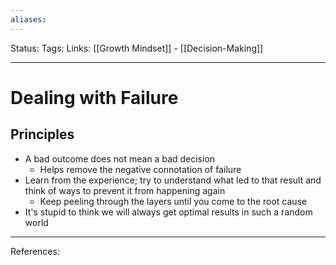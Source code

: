 ```yaml
---
aliases:
---
```

Status:
Tags:
Links: [[Growth Mindset]] - [[Decision-Making]]
___

# Dealing with Failure

## Principles
- A bad outcome does not mean a bad decision
	- Helps remove the negative connotation of failure
- Learn from the experience; try to understand what led to that result and think of ways to prevent it from happening again
	- Keep peeling through the layers until you come to the root cause
- It's stupid to think we will always get optimal results in such a random world
___
References: